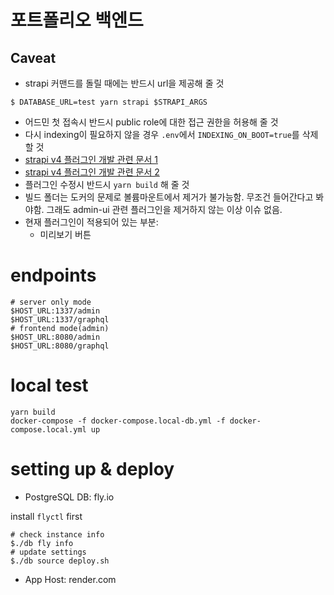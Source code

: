 # 포트폴리오 백엔드

## Caveat

- strapi 커맨드를 돌릴 때에는 반드시 url을 제공해 줄 것

```
$ DATABASE_URL=test yarn strapi $STRAPI_ARGS
```

- 어드민 첫 접속시 반드시 public role에 대한 접근 권한을 허용해 줄 것
- 다시 indexing이 필요하지 않을 경우 `.env`에서 `INDEXING_ON_BOOT=true`를 삭제할 것
- [strapi v4 플러그인 개발 관련 문서 1](https://docs.strapi.io/developer-docs/latest/development/plugins-development.html#creating-a-plugin)
- [strapi v4 플러그인 개발 관련 문서 2](https://docs.strapi.io/developer-docs/latest/setup-deployment-guides/file-structure.html)
- 플러그인 수정시 반드시 `yarn build` 해 줄 것
- 빌드 폴더는 도커의 문제로 볼륨마운트에서 제거가 불가능함. 무조건 들어간다고 봐야함. 그래도 admin-ui 관련 플러그인을 제거하지 않는 이상 이슈 없음.
- 현재 플러그인이 적용되어 있는 부분:
  - 미리보기 버튼

# endpoints

```
# server only mode
$HOST_URL:1337/admin
$HOST_URL:1337/graphql
# frontend mode(admin)
$HOST_URL:8080/admin
$HOST_URL:8080/graphql
```

# local test

```
yarn build
docker-compose -f docker-compose.local-db.yml -f docker-compose.local.yml up
```

# setting up & deploy

- PostgreSQL DB: fly.io

install `flyctl` first

```
# check instance info
$./db fly info
# update settings
$./db source deploy.sh
```

- App Host: render.com
